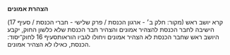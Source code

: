 **הצהרת אמונים**

(מקור: חלק ב׳ - ארגון הכנסת / פרק שלישי - חברי הכנסת / סעיף 17)
קרא יושב ראש הישיבה לחבר הכנסת להצהיר אמונים והצהיר חבר הכנסת שלא כלשון החוק, יקבע היושב ראש שחבר הכנסת לא הצהיר אמונים ויחולו לגביו הוראותסעיף 16 לחוק־יסוד: הכנסת, כאילו לא הצהיר אמונים.